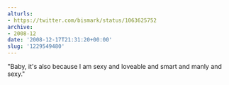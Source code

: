 ```yaml
---
alturls:
- https://twitter.com/bismark/status/1063625752
archive:
- 2008-12
date: '2008-12-17T21:31:20+00:00'
slug: '1229549480'
---
```


"Baby, it's also because I am sexy and loveable and smart and manly and sexy."

